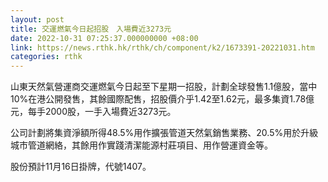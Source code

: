 ```yaml
---
layout: post
title: 交運燃氣今日起招股　入場費近3273元
date: 2022-10-31 07:25:37.000000000 +08:00
link: https://news.rthk.hk/rthk/ch/component/k2/1673391-20221031.htm
categories: rthk
---
```


山東天然氣營運商交運燃氣今日起至下星期一招股，計劃全球發售1.1億股，當中10%在港公開發售，其餘國際配售，招股價介乎1.42至1.62元，最多集資1.78億元，每手2000股，一手入場費近3273元。

公司計劃將集資淨額所得48.5%用作擴張管道天然氣銷售業務、20.5%用於升級城市管道網絡，其餘用作實踐清潔能源村莊項目、用作營運資金等。

股份預計11月16日掛牌，代號1407。

